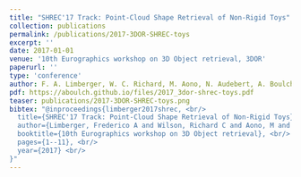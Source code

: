 ```yaml
---
title: "SHREC'17 Track: Point-Cloud Shape Retrieval of Non-Rigid Toys"
collection: publications
permalink: /publications/2017-3DOR-SHREC-toys
excerpt: ''
date: 2017-01-01
venue: '10th Eurographics workshop on 3D Object retrieval, 3DOR'
paperurl: ''
type: 'conference'
author: F. A. Limberger, W. C. Richard, M. Aono, N. Audebert, A. Boulch, B. Bustos, A. Giachetti, A. Godil, B. Le Saux and B. Li and others.
pdf: https://aboulch.github.io/files/2017_3dor-shrec-toys.pdf
teaser: publications/2017-3DOR-SHREC-toys.png
bibtex: "@inproceedings{limberger2017shrec, <br/>
  title={SHREC'17 Track: Point-Cloud Shape Retrieval of Non-Rigid Toys}, <br/>
  author={Limberger, Frederico A and Wilson, Richard C and Aono, M and Audebert, N and Boulch, A and Bustos, B and Giachetti, A and Godil, A and Le Saux, B and Li, B and others}, <br/>
  booktitle={10th Eurographics workshop on 3D Object retrieval}, <br/>
  pages={1--11}, <br/>
  year={2017} <br/>
}"
---
```

